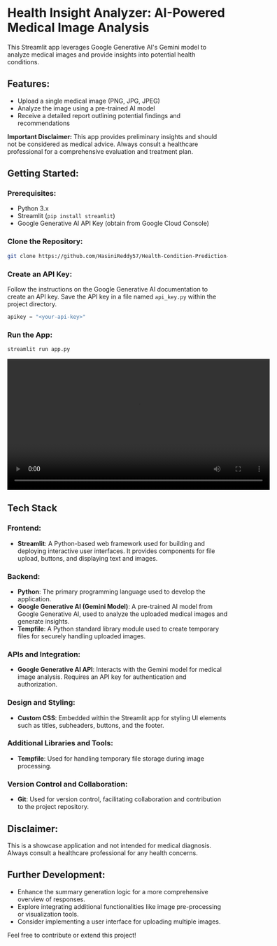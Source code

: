 # Health Insight Analyzer: AI-Powered Medical Image Analysis

This Streamlit app leverages Google Generative AI's Gemini model to analyze medical images and provide insights into potential health conditions.

## Features:

- Upload a single medical image (PNG, JPG, JPEG)
- Analyze the image using a pre-trained AI model
- Receive a detailed report outlining potential findings and recommendations

**Important Disclaimer:** This app provides preliminary insights and should not be considered as medical advice. Always consult a healthcare professional for a comprehensive evaluation and treatment plan.

## Getting Started:

### Prerequisites:

- Python 3.x
- Streamlit (`pip install streamlit`)
- Google Generative AI API Key (obtain from Google Cloud Console)

### Clone the Repository:

```bash
git clone https://github.com/HasiniReddy57/Health-Condition-Prediction-App.git
```

### Create an API Key:

Follow the instructions on the Google Generative AI documentation to create an API key. Save the API key in a file named `api_key.py` within the project directory.

```python
apikey = "<your-api-key>"
```

### Run the App:

```bash
streamlit run app.py
```

<video width="600" controls>
  <source src="media/health-insight-demo.mp4" type="video/mp4">
  Your browser does not support the video tag.
</video>

## Tech Stack

### Frontend:
- **Streamlit**: A Python-based web framework used for building and deploying interactive user interfaces. It provides components for file upload, buttons, and displaying text and images.

### Backend:
- **Python**: The primary programming language used to develop the application.
- **Google Generative AI (Gemini Model)**: A pre-trained AI model from Google Generative AI, used to analyze the uploaded medical images and generate insights.
- **Tempfile**: A Python standard library module used to create temporary files for securely handling uploaded images.

### APIs and Integration:
- **Google Generative AI API**: Interacts with the Gemini model for medical image analysis. Requires an API key for authentication and authorization.

### Design and Styling:
- **Custom CSS**: Embedded within the Streamlit app for styling UI elements such as titles, subheaders, buttons, and the footer.

### Additional Libraries and Tools:
- **Tempfile**: Used for handling temporary file storage during image processing.

### Version Control and Collaboration:
- **Git**: Used for version control, facilitating collaboration and contribution to the project repository.



## Disclaimer:

This is a showcase application and not intended for medical diagnosis. Always consult a healthcare professional for any health concerns.

## Further Development:

- Enhance the summary generation logic for a more comprehensive overview of responses.
- Explore integrating additional functionalities like image pre-processing or visualization tools.
- Consider implementing a user interface for uploading multiple images.

Feel free to contribute or extend this project!
